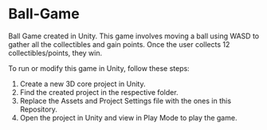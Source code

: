 # Ball-Game
Ball Game created in Unity.
This game involves moving a ball using WASD to gather all the collectibles and gain points. Once the user collects 12 collectibles/points, they win.

To run or modify this game in Unity, follow these steps:
1. Create a new 3D core project in Unity.
2. Find the created project in the respective folder.
3. Replace the Assets and Project Settings file with the ones in this Repository.
4. Open the project in Unity and view in Play Mode to play the game.
